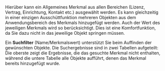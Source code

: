 Hierüber kann ein Allgemeines Merkmal aus allen Bereichen (Lizenz, Vertrag, Einrichtung, Kontakt etc.) ausgewählt werden. 
Es kann gleichzeitig in einer einzigen Ausschüttfunktion mehreren Objekten aus dem Anwendungsbereich des Merkmals hinzugefügt werden. 
Auch der Wert des jeweiligen Merkmals wird so berücksichtigt. Dies ist eine Komfortfunktion, da Sie dazu nicht in das jeweilige Objekt springen müssen.

Ein **Suchfilter** (Name/Merkmalswert) unterstützt Sie beim Auffinden der gewünschten Objekte. Die Suchergebnisse sind in zwei Tabellen aufgeteilt:
Die oberste zeigt die Ergebnisse, die das gesuchte Merkmal nicht enthalten, während die untere Tabelle alle Objekte aufführt, denen das Merkmal bereits hinzugefügt wurde. 
